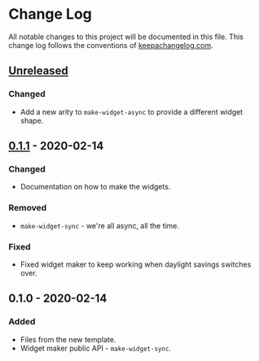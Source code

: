 # Change Log
All notable changes to this project will be documented in this file. This change log follows the conventions of [keepachangelog.com](http://keepachangelog.com/).

## [Unreleased]
### Changed
- Add a new arity to `make-widget-async` to provide a different widget shape.

## [0.1.1] - 2020-02-14
### Changed
- Documentation on how to make the widgets.

### Removed
- `make-widget-sync` - we're all async, all the time.

### Fixed
- Fixed widget maker to keep working when daylight savings switches over.

## 0.1.0 - 2020-02-14
### Added
- Files from the new template.
- Widget maker public API - `make-widget-sync`.

[Unreleased]: https://github.com/your-name/clojure-practical/compare/0.1.1...HEAD
[0.1.1]: https://github.com/your-name/clojure-practical/compare/0.1.0...0.1.1

